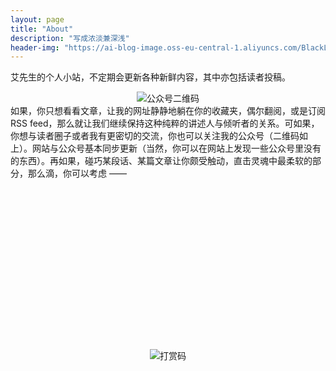 ```yaml
---
layout: page
title: "About"
description: "写成浓淡兼深浅"
header-img: "https://ai-blog-image.oss-eu-central-1.aliyuncs.com/BlackLotus.jpg"
---
```


艾先生的个人小站，不定期会更新各种新鲜内容，其中亦包括读者投稿。
<div align="center"><img src="https://i.postimg.cc/RV09m0rt/image.jpg" alt="公众号二维码" /></div>
如果，你只想看看文章，让我的网址静静地躺在你的收藏夹，偶尔翻阅，或是订阅RSS feed，那么就让我们继续保持这种纯粹的讲述人与倾听者的关系。可如果，你想与读者圈子或者我有更密切的交流，你也可以关注我的公众号（二维码如上）。网站与公众号基本同步更新（当然，你可以在网站上发现一些公众号里没有的东西）。再如果，碰巧某段话、某篇文章让你颇受触动，直击灵魂中最柔软的部分，那么滴，你可以考虑 ——
<br><br><br><br><br><br><br><br><br><br><br><br><br><br><br><br><br>
<div align="center"><img src="https://i.postimg.cc/c1vQ2xv9/new.jpg" alt="打赏码" /></div>
